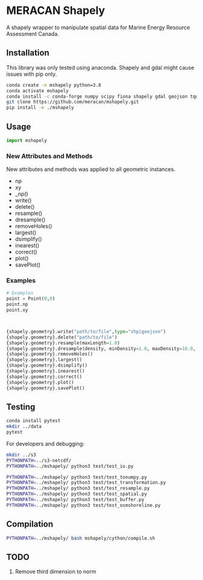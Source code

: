 # MERACAN Shapely
A shapely wrapper to manipulate spatial data for Marine Energy Resource Assessment Canada.



## Installation


This library was only tested using anaconda. 
Shapely and gdal might cause issues with pip only.
```bash
conda create -n mshapely python=3.8
conda activate mshapely
conda install -c conda-forge numpy scipy fiona shapely gdal geojson tqdm
git clone https://github.com/meracan/mshapely.git
pip install -e ./mshapely

```


## Usage
```python
import mshapely
```
### New Attributes and Methods
New attributes and methods was applied to all geometric instances.
- np
- xy
- _np()
- write()
- delete()
- resample()
- dresample()
- removeHoles()
- largest()
- dsimplify()
- inearest()
- correct()
- plot()
- savePlot()

### Examples
```python
# Examples
point = Point(0,0)
point.np
point.xy



{shapely.geometry}.write("path/to/file",type="shp|geojson")
{shapely.geometry}.delete("path/to/file")
{shapely.geometry}.resample(maxLength=1.0)
{shapely.geometry}.dresample(density, minDensity=1.0, maxDensity=10.0, growth=1.2)
{shapely.geometry}.removeHoles()
{shapely.geometry}.largest()
{shapely.geometry}.dsimplify()
{shapely.geometry}.inearest()
{shapely.geometry}.correct()
{shapely.geometry}.plot()
{shapely.geometry}.savePlot()

```

## Testing

```bash
conda install pytest
mkdir ../data
pytest
```



For developers and debugging:



```bash
mkdir ../s3
PYTHONPATH=../s3-netcdf/
PYTHONPATH=../mshapely/ python3 test/test_io.py

PYTHONPATH=../mshapely/ python3 test/test_tonumpy.py
PYTHONPATH=../mshapely/ python3 test/test_transformation.py
PYTHONPATH=../mshapely/ python3 test/test_resample.py
PYTHONPATH=../mshapely/ python3 test/test_spatial.py
PYTHONPATH=../mshapely/ python3 test/test_buffer.py
PYTHONPATH=../mshapely/ python3 test/test_osmshoreline.py
```

## Compilation
```bash
PYTHONPATH=../mshapely/ bash mshapely/cython/compile.sh

```

## TODO

1. Remove third dimension to norm